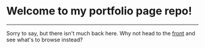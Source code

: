 # Welcome to my portfolio page repo!
---
Sorry to say, but there isn't much back here. Why not head to the <a href="http://evelynlee34.us">front</a> and see what's to browse instead?
